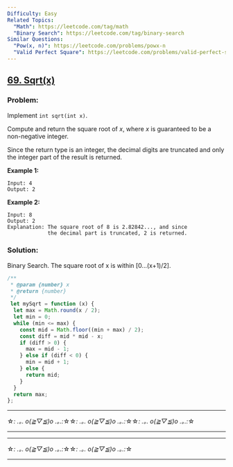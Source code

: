 ```yaml
---
Difficulty: Easy
Related Topics:
  "Math": https://leetcode.com/tag/math
  "Binary Search": https://leetcode.com/tag/binary-search
Similar Questions:
  "Pow(x, n)": https://leetcode.com/problems/powx-n
  "Valid Perfect Square": https://leetcode.com/problems/valid-perfect-square
---
```


## [69. Sqrt(x)](https://leetcode.com/problems/sqrtx/description/)

### Problem:

Implement `int sqrt(int x)`.

Compute and return the square root of _x_, where *x* is guaranteed to be a non-negative integer.

Since the return type is an integer, the decimal digits are truncated and only the integer part of the result is returned.

**Example 1:**

```
Input: 4
Output: 2
```

**Example 2:**

```
Input: 8
Output: 2
Explanation: The square root of 8 is 2.82842..., and since
             the decimal part is truncated, 2 is returned.
```

### Solution:

Binary Search. The square root of x is within [0...(x+1)/2].

```javascript
/**
 * @param {number} x
 * @return {number}
 */
 let mySqrt = function (x) {
  let max = Math.round(x / 2);
  let min = 0;
  while (min <= max) {
    const mid = Math.floor((min + max) / 2);
    const diff = mid * mid - x;
    if (diff > 0) {
      max = mid - 1;
    } else if (diff < 0) {
      min = mid + 1;
    } else {
      return mid;
    }
  }
  return max;
};
```

---
☆*: .｡. o(≧▽≦)o .｡.:*☆☆*: .｡. o(≧▽≦)o .｡.:*☆☆*: .｡. o(≧▽≦)o .｡.:*☆

---
---

☆*: .｡. o(≧▽≦)o .｡.:*☆☆*: .｡. o(≧▽≦)o .｡.:*☆

---
